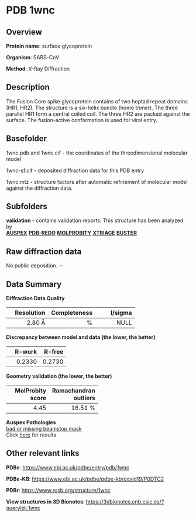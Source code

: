 # PDB 1wnc

## Overview

**Protein name**: surface glycoprotein

**Organism**: SARS-CoV

**Method**: X-Ray Diffraction

## Description

The Fusion Core spike glycoprotein contains of two heptad repeat domains (HR1, HR2). The structure is a six-helix bundle (homo trimer). The three parallel HR1 form a central coiled coil. The three HR2 are packed against the surface. The fusion-active conformation is used for viral entry.

## Basefolder

1wnc.pdb and 1wnc.cif - the coordinates of the threedimensional molecular model

1wnc-sf.cif - deposited diffraction data for this PDB entry

1wnc.mtz - structure factors after automatic refinement of molecular model against the diffraction data.

## Subfolders





**validation** - contains validation reports. This structure has been analyzed by <br>[**AUSPEX**](https://github.com/thorn-lab/coronavirus_structural_task_force/tree/master/pdb/surface_glycoprotein/SARS-CoV/1wnc/validation/auspex) [**PDB-REDO**](https://github.com/thorn-lab/coronavirus_structural_task_force/tree/master/pdb/surface_glycoprotein/SARS-CoV/1wnc/validation/pdb-redo) [**MOLPROBITY**](https://github.com/thorn-lab/coronavirus_structural_task_force/tree/master/pdb/surface_glycoprotein/SARS-CoV/1wnc/validation/molprobity) [**XTRIAGE**](https://github.com/thorn-lab/coronavirus_structural_task_force/blob/master/pdb/surface_glycoprotein/SARS-CoV/1wnc/validation/Xtriage_output.log) [**BUSTER**](https://www.globalphasing.com/buster/wiki/index.cgi?Covid19Pdb1WNC) 



## Raw diffraction data

No public deposition. --<br> 

## Data Summary
**Diffraction Data Quality**

|   | Resolution | Completeness| I/sigma |
|---|-------------:|----------------:|--------------:|
|   |2.80 Å|      %|<img width=50/>NULL |

**Discrepancy between model and data (the lower, the better)**

|   | **R-work**| **R-free**   
|---|-------------:|----------------:|           
||  0.2330|  0.2730|

**Geometry validation (the lower, the better)**

|   |**MolProbity<br>score**| **Ramachandran<br>outliers** 
|---|-------------:|----------------:|
||  4.45| 16.51 %|

**Auspex Pathologies**<br> [bad or missing beamstop mask](https://www.auspex.de/pathol/#2)<br>Click [here](https://github.com/thorn-lab/coronavirus_structural_task_force/blob/master/pdb/surface_glycoprotein/SARS-CoV/1wnc/validation/auspex/1wnc_auspex_comments.txt)  for results

 



## Other relevant links 
**PDBe**:  https://www.ebi.ac.uk/pdbe/entry/pdb/1wnc

**PDBe-KB**: https://www.ebi.ac.uk/pdbe/pdbe-kb/covid19/P0DTC2 
 
**PDBr**: https://www.rcsb.org/structure/1wnc 

**View structures in 3D Bionotes**: https://3dbionotes.cnb.csic.es/?queryId=1wnc

